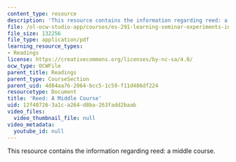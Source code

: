 ```yaml
---
content_type: resource
description: 'This resource contains the information regarding reed: a middle course.'
file: /ol-ocw-studio-app/courses/es-291-learning-seminar-experiments-in-education-spring-2003/12f407263a1ca264d8ba263fadd2baab_MITES_291S03_reed_mid.pdf
file_size: 132256
file_type: application/pdf
learning_resource_types:
- Readings
license: https://creativecommons.org/licenses/by-nc-sa/4.0/
ocw_type: OCWFile
parent_title: Readings
parent_type: CourseSection
parent_uid: 4d84aa76-2064-bcc5-1c59-f11d486df224
resourcetype: Document
title: 'Reed: A Middle Course'
uid: 12f40726-3a1c-a264-d8ba-263fadd2baab
video_files:
  video_thumbnail_file: null
video_metadata:
  youtube_id: null
---
```

This resource contains the information regarding reed: a middle course.